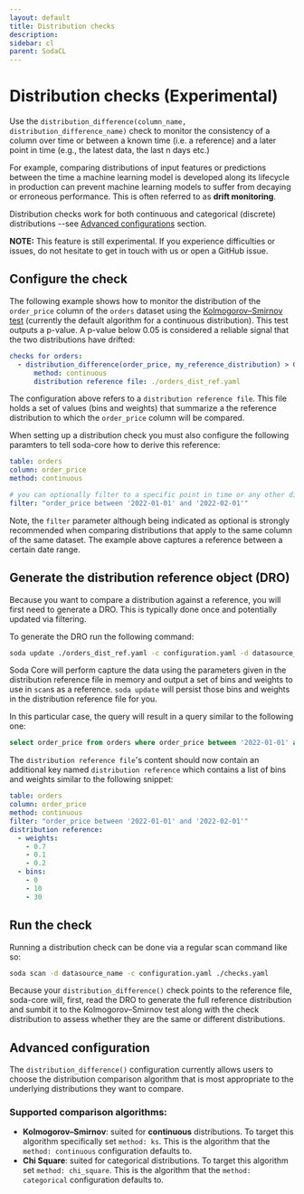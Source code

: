 ```yaml
---
layout: default
title: Distribution checks
description: 
sidebar: cl
parent: SodaCL
---
```


# Distribution checks (Experimental)

Use the `distribution_difference(column_name, distribution_difference_name)` check to monitor the consistency of a column over time or between a known time (i.e. a reference) and a later point in time (e.g., the latest data, the last n days etc.)

For example, comparing distributions of input features or predictions between the time a machine learning model is developed along its lifecycle in production can prevent machine learning models to suffer from decaying or erroneous performance. This is often referred to as **drift monitoring**.

Distribution checks work for both continuous and categorical (discrete) distributions --see [Advanced configurations](#advanced-configuration) section.

**NOTE:** This feature is still experimental. If you experience difficulties or issues, do not hesitate to get in touch with us or open a GitHub issue.

## Configure the check
The following example shows how to monitor the distribution of the `order_price` column of the `orders` dataset using the [Kolmogorov–Smirnov test](https://en.wikipedia.org/wiki/Kolmogorov%E2%80%93Smirnov_test) (currently the default algorithm for a continuous distribution). This test outputs a p-value. A p-value below 0.05 is considered a reliable signal that the two distributions have drifted:

```yaml
checks for orders:
  - distribution_difference(order_price, my_reference_distribution) > 0.05:
      method: continuous
      distribution reference file: ./orders_dist_ref.yaml
```

The configuration above refers to a `distribution reference file`. This file holds a set of values (bins and weights) that summarize a the reference distribution to which the `order_price` column will be compared.

When setting up a distribution check you must also configure the following paramters to tell soda-core how to derive this reference:

```yaml
table: orders
column: order_price
method: continuous

# you can optionally filter to a specific point in time or any other dimension of your choosing.
filter: "order_price between '2022-01-01' and '2022-02-01'"
```

Note, the `filter` parameter although being indicated as optional is strongly recommended when comparing distributions that apply to the same column of the same dataset. The example above captures a reference between a certain date range.

## Generate the distribution reference object (DRO)

Because you want to compare a distribution against a reference, you will first need to generate a DRO. This is typically done once and potentially updated via filtering.

To generate the DRO run the following command:

```bash
soda update ./orders_dist_ref.yaml -c configuration.yaml -d datasource_name
```

Soda Core will perform capture the data using the parameters given in the distribution reference file in memory and output a set of bins and weights to use in `scan`s as a reference. `soda update` will persist those bins and weights in the distribution reference file for you.

In this particular case, the query will result in a query similar to the following one:

```sql
select order_price from orders where order_price between '2022-01-01' and '2022-02-01'
```

The `distribution reference file`'s content should now contain an additional key named `distribution reference` which contains a list of bins and weights similar to the following snippet:

```yaml
table: orders
column: order_price
method: continuous
filter: "order_price between '2022-01-01' and '2022-02-01'"
distribution reference:
  - weights:
    - 0.7
    - 0.1
    - 0.2
  - bins:
    - 0
    - 10
    - 30
```

## Run the check

Running a distribution check can be done via a regular scan command like so:

```bash
soda scan -d datasource_name -c configuration.yaml ./checks.yaml
```

Because your `distribution_difference()` check points to the reference file, soda-core will, first, read the DRO to generate the full reference distribution and sumbit it to the Kolmogorov–Smirnov test along with the check distribution to assess whether they are the same or different distributions.

## Advanced configuration

The `distribution_difference()` configuration currently allows users to choose the distribution comparison algorithm that is most appropriate to the underlying distributions they want to compare.

### Supported comparison algorithms:
- **Kolmogorov–Smirnov**: suited for **continuous** distributions. To target this algorithm specifically set `method: ks`. This is the algorithm that the `method: continuous` configuration defaults to.
- **Chi Square**: suited for categorical distributions. To target this algorithm set `method: chi_square`. This is the algorithm that the `method: categorical` configuration defaults to.
